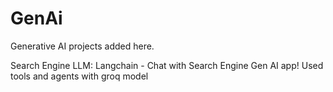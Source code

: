 # GenAi
Generative AI projects added here.


Search Engine LLM: Langchain - Chat with Search Engine Gen AI app! Used tools and agents with groq model
